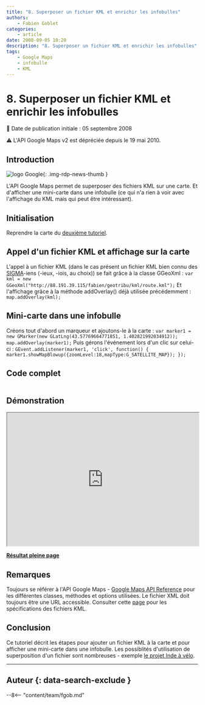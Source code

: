 ```yaml
---
title: "8. Superposer un fichier KML et enrichir les infobulles"
authors:
    - Fabien Goblet
categories:
    - article
date: 2008-09-05 10:20
description: "8. Superposer un fichier KML et enrichir les infobulles"
tags:
    - Google Maps
    - infobulle
    - KML
---
```


# 8. Superposer un fichier KML et enrichir les infobulles

:calendar: Date de publication initiale : 05 septembre 2008

:warning: L'API Google Maps v2 est dépréciée depuis le 19 mai 2010.

## Introduction

![logo Google](https://cdn.geotribu.fr/img/logos-icones/entreprises_association/google/google.webp "logo Google"){: .img-rdp-news-thumb }

L'API Google Maps permet de superposer des fichiers KML sur une carte. Et d'afficher une mini-carte dans une infobulle (ce qui n'a rien à voir avec l'affichage du KML mais qui peut être intéressant).

## Initialisation

Reprendre la carte du [deuxième tutoriel](/articles/2008/art_2008-08-22_2-enrichir-la-carte-avec-des-boutons-et-des-controles/).

## Appel d'un fichier KML et affichage sur la carte

L'appel à un fichier KML (dans le cas présent un fichier KML bien connu des [SIGMA](http://sigma.ensat.fr)-iens (-ieux, -iois, au choix)) se fait grâce à la classe GGeoXml :  `var kml = new GGeoXml("http://88.191.39.115/fabien/geotribu/kml/route.kml");` Et l'affichage grâce à la méthode addOverlay() déjà utilisée précédemment :  `map.addOverlay(kml);`

## Mini-carte dans une infobulle

Créons tout d'abord un marqueur et ajoutons-le à la carte :  `var marker1 = new GMarker(new GLatLng(43.57769664771851, 1.402821992034912)); map.addOverlay(marker1);`  Puis gérons l'événement lors d'un clic sur celui-ci :  `GEvent.addListener(marker1, 'click', function() { marker1.showMapBlowup({zoomLevel:18,mapType:G_SATELLITE_MAP}); });`

## Code complet

```
```

## Démonstration

<iframe src="http://88.191.39.115/fabien/geotribu/%5bgeotribu%5d_Google-Maps_tuto8.html" height="350px" width="100%"></iframe>

**[Résultat pleine page](http://88.191.39.115/fabien/geotribu/%5bgeotribu%5d_Google-Maps_tuto8.html)**


## Remarques

Toujours se référer à l'API Google Maps - [Google Maps API Reference](http://code.google.com/apis/maps/documentation/reference.html) pour les différentes classes, méthodes et options utilisées. Le fichier XML doit toujours être une URL accessible. Consulter cette [page](http://code.google.com/apis/kml/documentation/kmlreference.html) pour les spécifications des fichiers KML.


## Conclusion

Ce tutoriel décrit les étapes pour ajouter un fichier KML à la carte et pour afficher une mini-carte dans une infobulle. Les possiblités d'utilisation de superposition d'un fichier sont nombreuses - exemple [le projet Inde à vélo](http://www.sigma2008.org/projects).

----

## Auteur {: data-search-exclude }

--8<-- "content/team/fgob.md"
